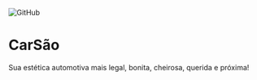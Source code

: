 ![GitHub](https://img.shields.io/github/license/casagrande04/CarSaoOS?color=purple)

# CarSão

Sua estética automotiva mais legal, bonita, cheirosa, querida e próxima!

 
